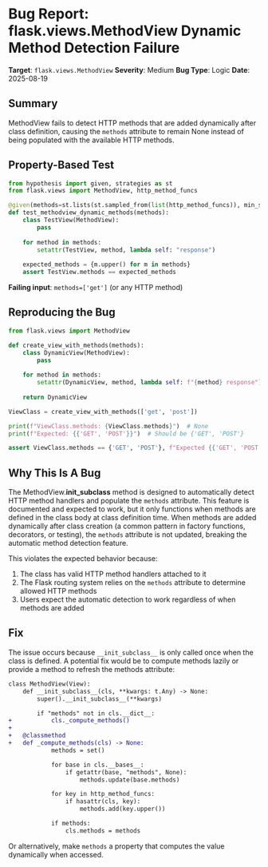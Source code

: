 # Bug Report: flask.views.MethodView Dynamic Method Detection Failure

**Target**: `flask.views.MethodView`
**Severity**: Medium
**Bug Type**: Logic
**Date**: 2025-08-19

## Summary

MethodView fails to detect HTTP methods that are added dynamically after class definition, causing the `methods` attribute to remain None instead of being populated with the available HTTP methods.

## Property-Based Test

```python
from hypothesis import given, strategies as st
from flask.views import MethodView, http_method_funcs

@given(methods=st.lists(st.sampled_from(list(http_method_funcs)), min_size=1, unique=True))
def test_methodview_dynamic_methods(methods):
    class TestView(MethodView):
        pass
    
    for method in methods:
        setattr(TestView, method, lambda self: "response")
    
    expected_methods = {m.upper() for m in methods}
    assert TestView.methods == expected_methods
```

**Failing input**: `methods=['get']` (or any HTTP method)

## Reproducing the Bug

```python
from flask.views import MethodView

def create_view_with_methods(methods):
    class DynamicView(MethodView):
        pass
    
    for method in methods:
        setattr(DynamicView, method, lambda self: f"{method} response")
    
    return DynamicView

ViewClass = create_view_with_methods(['get', 'post'])

print(f"ViewClass.methods: {ViewClass.methods}")  # None
print(f"Expected: {{'GET', 'POST'}}")  # Should be {'GET', 'POST'}

assert ViewClass.methods == {'GET', 'POST'}, f"Expected {{'GET', 'POST'}}, got {ViewClass.methods}"
```

## Why This Is A Bug

The MethodView.__init_subclass__ method is designed to automatically detect HTTP method handlers and populate the `methods` attribute. This feature is documented and expected to work, but it only functions when methods are defined in the class body at class definition time. When methods are added dynamically after class creation (a common pattern in factory functions, decorators, or testing), the `methods` attribute is not updated, breaking the automatic method detection feature.

This violates the expected behavior because:
1. The class has valid HTTP method handlers attached to it
2. The Flask routing system relies on the `methods` attribute to determine allowed HTTP methods
3. Users expect the automatic detection to work regardless of when methods are added

## Fix

The issue occurs because `__init_subclass__` is only called once when the class is defined. A potential fix would be to compute methods lazily or provide a method to refresh the methods attribute:

```diff
class MethodView(View):
    def __init_subclass__(cls, **kwargs: t.Any) -> None:
        super().__init_subclass__(**kwargs)

        if "methods" not in cls.__dict__:
+           cls._compute_methods()
+
+   @classmethod
+   def _compute_methods(cls) -> None:
            methods = set()

            for base in cls.__bases__:
                if getattr(base, "methods", None):
                    methods.update(base.methods)

            for key in http_method_funcs:
                if hasattr(cls, key):
                    methods.add(key.upper())

            if methods:
                cls.methods = methods
```

Or alternatively, make `methods` a property that computes the value dynamically when accessed.